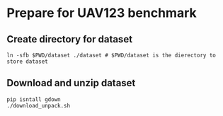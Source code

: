 # Prepare for UAV123 benchmark

## Create directory for dataset

````shell
ln -sfb $PWD/dataset ./dataset # $PWD/dataset is the dierectory to store dataset
````

## Download and unzip dataset

````shell
pip isntall gdown
./download_unpack.sh
````


